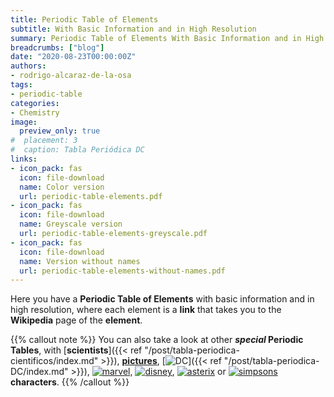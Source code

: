 ```yaml
---
title: Periodic Table of Elements
subtitle: With Basic Information and in High Resolution
summary: Periodic Table of Elements With Basic Information and in High Resolution.
breadcrumbs: ["blog"]
date: "2020-08-23T00:00:00Z"
authors:
- rodrigo-alcaraz-de-la-osa
tags:
- periodic-table
categories:
- Chemistry
image:
  preview_only: true
#  placement: 3
#  caption: Tabla Periódica DC
links:
- icon_pack: fas
  icon: file-download
  name: Color version
  url: periodic-table-elements.pdf
- icon_pack: fas
  icon: file-download
  name: Greyscale version
  url: periodic-table-elements-greyscale.pdf
- icon_pack: fas
  icon: file-download
  name: Version without names
  url: periodic-table-elements-without-names.pdf
---
```


Here you have a **Periodic Table of Elements** with basic information and in high resolution, where each element is a **link** that takes you to the **Wikipedia** page of the **element**.

<div id="adobe-dc-view" style="width: 100vw; position: relative; left: 50%; right: 50%; margin-left: -50vw; margin-right: -50vw;"></div>
<script src="https://documentcloud.adobe.com/view-sdk/main.js"></script>
<script type="text/javascript">
	document.addEventListener("adobe_dc_view_sdk.ready", function(){ 
		var adobeDCView = new AdobeDC.View({clientId: "39dd32af74e34012833655746f111947", divId: "adobe-dc-view"});
		adobeDCView.previewFile({
			content:{location: {url: "https://physichemically.com/blog/2020/08/23/periodic-table-of-elements/periodic-table-elements.pdf"}},
			metaData:{fileName: "periodic-table-elements.pdf"}
		}, {embedMode: "IN_LINE"});
	});
</script>

{{% callout note %}}
You can also take a look at other ***special* Periodic Tables**, with [**scientists**]({{< ref "/post/tabla-periodica-cientificos/index.md" >}}), [**pictures**](https://elements.wlonk.com), [<img draggable="false" class="icon" alt="DC" src="/icon/DC.svg">]({{< ref "/post/tabla-periodica-DC/index.md" >}}), [<img draggable="false" class="icon" alt="marvel" src="/icon/marvel.svg">](https://marvelperiodictable.blogspot.com/2020/07/1.html), [<img draggable="false" class="icon" alt="disney" src="/icon/disney.svg">](https://kitchapman.co.uk/a-disney-periodic-table/), [<img draggable="false" class="icon" alt="asterix" src="/icon/asterix.svg">](http://www.ndietrich.com/archives/950) or [<img draggable="false" class="icon" alt="simpsons" src="/icon/simpsons.svg">](http://www.ndietrich.com/archives/955) **characters**.
{{% /callout %}}